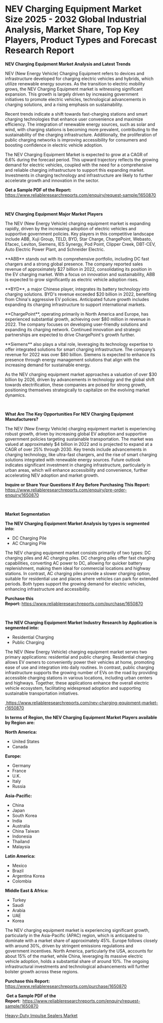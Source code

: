 <p><h1>NEV Charging Equipment Market Size 2025 - 2032 Global Industrial Analysis, Market Share, Top Key Players, Product Types and Forecast Research Report</h1></p><p><strong>NEV Charging Equipment Market Analysis and Latest Trends</strong></p>
<p><p>NEV (New Energy Vehicle) Charging Equipment refers to devices and infrastructure developed for charging electric vehicles and hybrids, which utilize renewable energy sources. As the transition to electric mobility grows, the NEV Charging Equipment market is witnessing significant expansion. This growth is largely driven by increasing government initiatives to promote electric vehicles, technological advancements in charging solutions, and a rising emphasis on sustainability.</p><p>Recent trends indicate a shift towards fast-charging stations and smart charging technologies that enhance user convenience and maximize efficiency. The integration of renewable energy sources, such as solar and wind, with charging stations is becoming more prevalent, contributing to the sustainability of the charging infrastructure. Additionally, the proliferation of public charging networks is improving accessibility for consumers and boosting confidence in electric vehicle adoption.</p><p>The NEV Charging Equipment Market is expected to grow at a CAGR of 6.6% during the forecast period. This upward trajectory reflects the growing demand for electric vehicles, coupled with the need for a comprehensive and reliable charging infrastructure to support this expanding market. Investments in charging technology and infrastructure are likely to further accelerate growth and innovation in the sector.</p></p>
<p><strong>Get a Sample PDF of the Report:&nbsp;</strong> <a href="https://www.reliableresearchreports.com/enquiry/request-sample/1650870?utm_campaign=2657&utm_medium=2&utm_source=Github&utm_content=ia&utm_term=23032025&utm_id=nev-charging-equipment">https://www.reliableresearchreports.com/enquiry/request-sample/1650870</a></p>
<p>&nbsp;</p>
<p><strong>NEV Charging Equipment Major Market Players</strong></p>
<p><p>The NEV (New Energy Vehicle) charging equipment market is expanding rapidly, driven by the increasing adoption of electric vehicles and supportive government policies. Key players in this competitive landscape include ABB, Xuji Group, TELD, BYD, Star Charge, ChargePoint, Webasto, Efacec, Leviton, Siemens, IES Synergy, Pod Point, Clipper Creek, DBT-CEV, Auto Electric Power Plant, and Schneider Electric.</p><p>**ABB** stands out with its comprehensive portfolio, including DC fast chargers and a strong global presence. The company reported sales revenue of approximately $27 billion in 2022, consolidating its position in the EV charging market. With a focus on innovation and sustainability, ABB is expected to grow significantly as electric vehicle adoption rises.</p><p>**BYD**, a major Chinese player, integrates its battery technology into charging solutions. BYD's revenue exceeded $20 billion in 2022, benefiting from China's aggressive EV policies. Anticipated future growth includes expanding its charging infrastructure to support international markets.</p><p>**ChargePoint**, operating primarily in North America and Europe, has experienced substantial growth, achieving over $80 million in revenue in 2022. The company focuses on developing user-friendly solutions and expanding its charging network. Continued innovation and strategic partnerships are expected to drive ChargePoint's growth further.</p><p>**Siemens** also plays a vital role, leveraging its technology expertise to offer integrated solutions for smart charging infrastructure. The company’s revenue for 2022 was over $80 billion. Siemens is expected to enhance its presence through energy management solutions that align with the increasing demand for sustainable energy.</p><p>As the NEV charging equipment market approaches a valuation of over $30 billion by 2026, driven by advancements in technology and the global shift towards electrification, these companies are poised for strong growth, positioning themselves strategically to capitalize on the evolving market dynamics.</p></p>
<p>&nbsp;</p>
<p><strong>What Are The Key Opportunities For NEV Charging Equipment Manufacturers?</strong></p>
<p><p>The NEV (New Energy Vehicle) charging equipment market is experiencing robust growth, driven by increasing global EV adoption and supportive government policies targeting sustainable transportation. The market was valued at approximately $4 billion in 2022 and is projected to expand at a CAGR of over 25% through 2030. Key trends include advancements in charging technology, like ultra-fast chargers, and the rise of smart charging solutions integrated with renewable energy sources. Future outlook indicates significant investment in charging infrastructure, particularly in urban areas, which will enhance accessibility and convenience, further accelerating NEV adoption and market growth.</p></p>
<p><strong>Inquire or Share Your Questions If Any Before Purchasing This Report:</strong> <a href="https://www.reliableresearchreports.com/enquiry/pre-order-enquiry/1650870?utm_campaign=2657&utm_medium=2&utm_source=Github&utm_content=ia&utm_term=23032025&utm_id=nev-charging-equipment">https://www.reliableresearchreports.com/enquiry/pre-order-enquiry/1650870</a></p>
<p>&nbsp;</p>
<p><strong>Market Segmentation</strong></p>
<p><strong>The NEV Charging Equipment Market Analysis by types is segmented into:</strong></p>
<p><ul><li>DC Charging Pile</li><li>AC Charging Pile</li></ul></p>
<p><p>The NEV charging equipment market consists primarily of two types: DC charging piles and AC charging piles. DC charging piles offer fast charging capabilities, converting AC power to DC, allowing for quicker battery replenishment, making them ideal for commercial locations and highway stations. In contrast, AC charging piles provide a slower charging option, suitable for residential use and places where vehicles can park for extended periods. Both types support the growing demand for electric vehicles, enhancing infrastructure and accessibility.</p></p>
<p><strong>Purchase this Report:&nbsp;</strong><a href="https://www.reliableresearchreports.com/purchase/1650870?utm_campaign=2657&utm_medium=2&utm_source=Github&utm_content=ia&utm_term=23032025&utm_id=nev-charging-equipment">https://www.reliableresearchreports.com/purchase/1650870</a></p>
<p>&nbsp;</p>
<p><strong>The NEV Charging Equipment Market Industry Research by Application is segmented into:</strong></p>
<p><ul><li>Residential Charging</li><li>Public Charging</li></ul></p>
<p><p>The NEV (New Energy Vehicle) charging equipment market serves two primary applications: residential and public charging. Residential charging allows EV owners to conveniently power their vehicles at home, promoting ease of use and integration into daily routines. In contrast, public charging infrastructure supports the growing number of EVs on the road by providing accessible charging stations in various locations, including urban centers and highways. Together, these applications enhance the overall electric vehicle ecosystem, facilitating widespread adoption and supporting sustainable transportation initiatives.</p></p>
<p><a href="https://www.reliableresearchreports.com/nev-charging-equipment-market-r1650870?utm_campaign=2657&utm_medium=2&utm_source=Github&utm_content=ia&utm_term=23032025&utm_id=nev-charging-equipment">&nbsp;https://www.reliableresearchreports.com/nev-charging-equipment-market-r1650870</a></p>
<p><strong>In terms of Region, the NEV Charging Equipment Market Players available by Region are:</strong></p>
<p>
    <p> <strong> North America: </strong>
        <ul>
            <li>United States</li>
            <li>Canada</li>
        </ul>
        </p> 
    <p> <strong> Europe: </strong>
        <ul>
            <li>Germany</li>
            <li>France</li>
            <li>U.K.</li>
            <li>Italy</li>
            <li>Russia</li>
        </ul>
        </p> 
    <p> <strong> Asia-Pacific: </strong>
        <ul>
            <li>China</li>
            <li>Japan</li>
            <li>South Korea</li>
            <li>India</li>
            <li>Australia</li>
            <li>China Taiwan</li>
            <li>Indonesia</li>
            <li>Thailand</li>
            <li>Malaysia</li>
        </ul>
        </p> 
    <p> <strong> Latin America: </strong>
        <ul>
            <li>Mexico</li>
            <li>Brazil</li>
            <li>Argentina Korea</li>
            <li>Colombia</li>
        </ul>
        </p> 
    <p> <strong> Middle East & Africa: </strong>
        <ul>
            <li>Turkey</li>
            <li>Saudi</li>
            <li>Arabia</li>
            <li>UAE</li>
            <li>Korea</li>
        </ul>
    </p>
    </p>
<p><p>The NEV charging equipment market is experiencing significant growth, particularly in the Asia-Pacific (APAC) region, which is anticipated to dominate with a market share of approximately 45%. Europe follows closely with around 30%, driven by stringent emissions regulations and government incentives. North America, particularly the USA, accounts for about 15% of the market, while China, leveraging its massive electric vehicle adoption, holds a substantial share of around 10%. The ongoing infrastructural investments and technological advancements will further bolster growth across these regions.</p></p>
<p><strong>Purchase this Report: </strong><a href="https://www.reliableresearchreports.com/purchase/1650870?utm_campaign=2657&utm_medium=2&utm_source=Github&utm_content=ia&utm_term=23032025&utm_id=nev-charging-equipment">https://www.reliableresearchreports.com/purchase/1650870</a></p>
<p>&nbsp;<strong>Get a Sample PDF of the Report:&nbsp;&nbsp;</strong><a href="https://www.reliableresearchreports.com/enquiry/request-sample/1650870?utm_campaign=2657&utm_medium=2&utm_source=Github&utm_content=ia&utm_term=23032025&utm_id=nev-charging-equipment">https://www.reliableresearchreports.com/enquiry/request-sample/1650870</a></p>
<p><strong></strong></p>
<p><p><a href="https://github.com/barnickclara79/Market-Research-Report-List-1/blob/main/heavy-duty-impulse-sealers-market.md?utm_campaign=2657&utm_medium=2&utm_source=Github&utm_content=ia&utm_term=23032025&utm_id=nev-charging-equipment">Heavy-Duty Impulse Sealers Market</a></p></p>